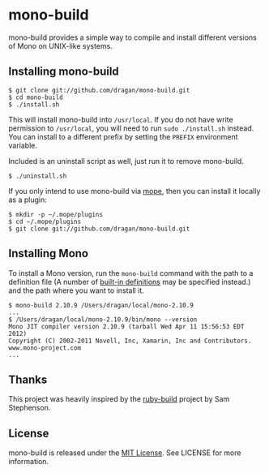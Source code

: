 # mono-build

mono-build provides a simple way to compile and install different versions of Mono on UNIX-like systems.

## Installing mono-build

    $ git clone git://github.com/dragan/mono-build.git
    $ cd mono-build
    $ ./install.sh

This will install mono-build into `/usr/local`. If you do not have write permission to `/usr/local`, you will need to run `sudo ./install.sh` instead. You can install to a different prefix by setting the `PREFIX` environment variable.

Included is an uninstall script as well, just run it to remove mono-build.

    $ ./uninstall.sh

If you only intend to use mono-build via [mope](https://github.com/dragan/mope), then you can install it locally as a plugin:

    $ mkdir -p ~/.mope/plugins
    $ cd ~/.mope/plugins
    $ git clone git://github.com/dragan/mono-build.git

## Installing Mono

To install a Mono version, run the `mono-build` command with the path to a definition file (A number of [built-in definitions](https://github.com/dragan/mono-build/tree/unstable/share/mono-build) may be specified instead.) and the path where you want to install it.

    $ mono-build 2.10.9 /Users/dragan/local/mono-2.10.9
    ...
    $ /Users/dragan/local/mono-2.10.9/bin/mono --version
    Mono JIT compiler version 2.10.9 (tarball Wed Apr 11 15:56:53 EDT 2012)
    Copyright (C) 2002-2011 Novell, Inc, Xamarin, Inc and Contributors. www.mono-project.com
    ...

## Thanks

This project was heavily inspired by the [ruby-build](https://github.com/sstephenson/ruby-build) project by Sam Stephenson. 

## License
mono-build is released under the [MIT License][mit-license]. See LICENSE for more information.

[mit-license]: http://www.opensource.org/licenses/mit-license.php